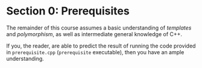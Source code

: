 # Section 0: Prerequisites

The remainder of this course assumes a basic understanding of *templates* and *polymorphism*, as well as intermediate general knowledge of C++.

If you, the reader, are able to predict the result of running the code provided in `prerequisite.cpp` (`prerequisite` executable), then you have an ample understanding.
